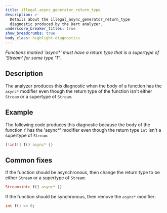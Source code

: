 ```yaml
---
title: illegal_async_generator_return_type
description: >-
  Details about the illegal_async_generator_return_type
  diagnostic produced by the Dart analyzer.
underscore_breaker_titles: true
show_breadcrumbs: true
body_class: highlight-diagnostics
---
```


_Functions marked 'async*' must have a return type that is a supertype of
'Stream<T>' for some type 'T'._

## Description

The analyzer produces this diagnostic when the body of a function has the
`async*` modifier even though the return type of the function isn't either
`Stream` or a supertype of `Stream`.

## Example

The following code produces this diagnostic because the body of the
function `f` has the 'async*' modifier even though the return type `int`
isn't a supertype of `Stream`:

```dart
[!int!] f() async* {}
```

## Common fixes

If the function should be asynchronous, then change the return type to be
either `Stream` or a supertype of `Stream`:

```dart
Stream<int> f() async* {}
```

If the function should be synchronous, then remove the `async*` modifier:

```dart
int f() => 0;
```

